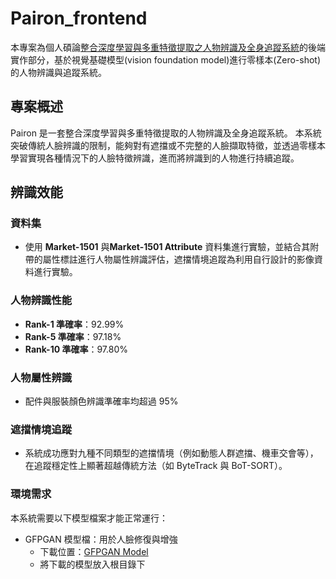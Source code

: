# Pairon_frontend

本專案為個人碩論[整合深度學習與多重特徵提取之人物辨識及全身追蹤系統](https://hdl.handle.net/11296/8ytxzm)的後端實作部分，基於視覺基礎模型(vision foundation model)進行零樣本(Zero-shot)的人物辨識與追蹤系統。

## 專案概述

Pairon 是一套整合深度學習與多重特徵提取的人物辨識及全身追蹤系統。 本系統突破傳統人臉辨識的限制，能夠對有遮擋或不完整的人臉擷取特徵，並透過零樣本學習實現各種情況下的人臉特徵辨識，進而將辨識到的人物進行持續追蹤。

## 辨識效能

### 資料集

- 使用 **Market-1501** 與**Market-1501 Attribute** 資料集進行實驗，並結合其附帶的屬性標註進行人物屬性辨識評估，遮擋情境追蹤為利用自行設計的影像資料進行實驗。

### 人物辨識性能

- **Rank-1 準確率**：92.99%
- **Rank-5 準確率**：97.18%
- **Rank-10 準確率**：97.80%

### 人物屬性辨識

- 配件與服裝顏色辨識準確率均超過 95%

### 遮擋情境追蹤

- 系統成功應對九種不同類型的遮擋情境（例如動態人群遮擋、機車交會等），在追蹤穩定性上顯著超越傳統方法（如 ByteTrack 與 BoT-SORT）。

### 環境需求

本系統需要以下模型檔案才能正常運行：

- GFPGAN 模型檔：用於人臉修復與增強
  - 下載位置：[GFPGAN Model](https://drive.google.com/drive/folders/1AspP1c836z_abNLn1REQNvXQvnQ43zBR?usp=sharing)
  - 將下載的模型放入根目錄下
